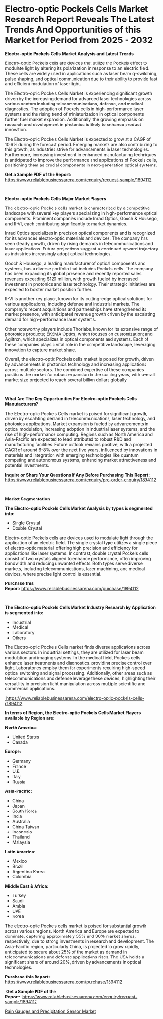 <p><h1>Electro-optic Pockels Cells Market Research Report Reveals The Latest Trends And Opportunities of this Market for Period from 2025 - 2032</h1></p><p><strong>Electro-optic Pockels Cells Market Analysis and Latest Trends</strong></p>
<p><p>Electro-optic Pockels cells are devices that utilize the Pockels effect to modulate light by altering its polarization in response to an electric field. These cells are widely used in applications such as laser beam q-switching, pulse shaping, and optical communication due to their ability to provide fast and efficient modulation of laser light.</p><p>The Electro-optic Pockels Cells Market is experiencing significant growth driven by the increasing demand for advanced laser technologies across various sectors including telecommunications, defense, and medical diagnostics. The adoption of Pockels cells in high-performance laser systems and the rising trend of miniaturization in optical components further fuel market expansion. Additionally, the growing emphasis on research and development in photonics is likely to enhance product innovation.</p><p>The Electro-optic Pockels Cells Market is expected to grow at a CAGR of 10.6% during the forecast period. Emerging markets are also contributing to this growth, as industries strive for advancements in laser technologies. Furthermore, increasing investment in enhanced manufacturing techniques is anticipated to improve the performance and applications of Pockels cells, positioning them as crucial components in next-generation optical systems.</p></p>
<p><strong>Get a Sample PDF of the Report:&nbsp;</strong> <a href="https://www.reliablebusinessarena.com/enquiry/request-sample/1894112?utm_campaign=2194&utm_medium=2&utm_source=Github&utm_content=ia&utm_term=13022025&utm_id=electro-optic-pockels-cells">https://www.reliablebusinessarena.com/enquiry/request-sample/1894112</a></p>
<p>&nbsp;</p>
<p><strong>Electro-optic Pockels Cells Major Market Players</strong></p>
<p><p>The electro-optic Pockels cells market is characterized by a competitive landscape with several key players specializing in high-performance optical components. Prominent companies include Inrad Optics, Gooch & Housego, and II-VI, each contributing significantly to market dynamics.</p><p>Inrad Optics specializes in precision optical components and is recognized for its advanced electro-optic materials and devices. The company has seen steady growth, driven by rising demands in telecommunications and laser applications. Future projections suggest a continued upward trajectory as industries increasingly adopt optical technologies.</p><p>Gooch & Housego, a leading manufacturer of optical components and systems, has a diverse portfolio that includes Pockels cells. The company has been expanding its global presence and recently reported sales revenues exceeding $120 million, with growth fueled by increased investment in photonics and laser technology. Their strategic initiatives are expected to bolster market position further.</p><p>II-VI is another key player, known for its cutting-edge optical solutions for various applications, including defense and industrial markets. The company's recent acquisitions and partnerships have strengthened its market presence, with anticipated revenue growth driven by the escalating demand for high-performance laser systems.</p><p>Other noteworthy players include Thorlabs, known for its extensive range of photonics products; EKSMA Optics, which focuses on customization; and Agiltron, which specializes in optical components and systems. Each of these companies plays a vital role in the competitive landscape, leveraging innovation to capture market share.</p><p>Overall, the electro-optic Pockels cells market is poised for growth, driven by advancements in photonics technology and increasing applications across multiple sectors. The combined expertise of these companies positions the market for robust expansion in the coming years, with overall market size projected to reach several billion dollars globally.</p></p>
<p>&nbsp;</p>
<p><strong>What Are The Key Opportunities For Electro-optic Pockels Cells Manufacturers?</strong></p>
<p><p>The Electro-optic Pockels Cells market is poised for significant growth, driven by escalating demand in telecommunications, laser technology, and photonics applications. Market expansion is fueled by advancements in optical modulation, increasing adoption in industrial laser systems, and the rise of high-performance computing. Regions such as North America and Asia-Pacific are expected to lead, attributed to robust R&D and manufacturing facilities. Future outlook remains positive, with a projected CAGR of around 6-8% over the next five years, influenced by innovations in materials and integration with emerging technologies like quantum computing and autonomous systems, enhancing market attractiveness and potential investments.</p></p>
<p><strong>Inquire or Share Your Questions If Any Before Purchasing This Report:</strong> <a href="https://www.reliablebusinessarena.com/enquiry/pre-order-enquiry/1894112?utm_campaign=2194&utm_medium=2&utm_source=Github&utm_content=ia&utm_term=13022025&utm_id=electro-optic-pockels-cells">https://www.reliablebusinessarena.com/enquiry/pre-order-enquiry/1894112</a></p>
<p>&nbsp;</p>
<p><strong>Market Segmentation</strong></p>
<p><strong>The Electro-optic Pockels Cells Market Analysis by types is segmented into:</strong></p>
<p><ul><li>Single Crystal</li><li>Double Crystal</li></ul></p>
<p><p>Electro-optic Pockels cells are devices used to modulate light through the application of an electric field. The single crystal type utilizes a single piece of electro-optic material, offering high precision and efficiency for applications like laser systems. In contrast, double crystal Pockels cells consist of two crystals aligned to enhance performance, often improving bandwidth and reducing unwanted effects. Both types serve diverse markets, including telecommunications, laser machining, and medical devices, where precise light control is essential.</p></p>
<p><strong>Purchase this Report:&nbsp;</strong><a href="https://www.reliablebusinessarena.com/purchase/1894112?utm_campaign=2194&utm_medium=2&utm_source=Github&utm_content=ia&utm_term=13022025&utm_id=electro-optic-pockels-cells">https://www.reliablebusinessarena.com/purchase/1894112</a></p>
<p>&nbsp;</p>
<p><strong>The Electro-optic Pockels Cells Market Industry Research by Application is segmented into:</strong></p>
<p><ul><li>Industrial</li><li>Medical</li><li>Laboratory</li><li>Others</li></ul></p>
<p><p>The Electro-optic Pockels Cells market finds diverse applications across various sectors. In industrial settings, they are utilized for laser beam modulation and imaging systems. In the medical field, Pockels cells enhance laser treatments and diagnostics, providing precise control over light. Laboratories employ them for experiments requiring high-speed optical switching and signal processing. Additionally, other areas such as telecommunications and defense leverage these devices, highlighting their versatility in precision light manipulation across multiple scientific and commercial applications.</p></p>
<p><a href="https://www.reliablebusinessarena.com/electro-optic-pockels-cells-r1894112?utm_campaign=2194&utm_medium=2&utm_source=Github&utm_content=ia&utm_term=13022025&utm_id=electro-optic-pockels-cells">&nbsp;https://www.reliablebusinessarena.com/electro-optic-pockels-cells-r1894112</a></p>
<p><strong>In terms of Region, the Electro-optic Pockels Cells Market Players available by Region are:</strong></p>
<p>
    <p> <strong> North America: </strong>
        <ul>
            <li>United States</li>
            <li>Canada</li>
        </ul>
        </p> 
    <p> <strong> Europe: </strong>
        <ul>
            <li>Germany</li>
            <li>France</li>
            <li>U.K.</li>
            <li>Italy</li>
            <li>Russia</li>
        </ul>
        </p> 
    <p> <strong> Asia-Pacific: </strong>
        <ul>
            <li>China</li>
            <li>Japan</li>
            <li>South Korea</li>
            <li>India</li>
            <li>Australia</li>
            <li>China Taiwan</li>
            <li>Indonesia</li>
            <li>Thailand</li>
            <li>Malaysia</li>
        </ul>
        </p> 
    <p> <strong> Latin America: </strong>
        <ul>
            <li>Mexico</li>
            <li>Brazil</li>
            <li>Argentina Korea</li>
            <li>Colombia</li>
        </ul>
        </p> 
    <p> <strong> Middle East & Africa: </strong>
        <ul>
            <li>Turkey</li>
            <li>Saudi</li>
            <li>Arabia</li>
            <li>UAE</li>
            <li>Korea</li>
        </ul>
    </p>
    </p>
<p><p>The electro-optic Pockels cells market is poised for substantial growth across various regions. North America and Europe are expected to dominate, capturing approximately 35% and 30% market shares, respectively, due to strong investments in research and development. The Asia-Pacific region, particularly China, is projected to grow rapidly, anticipated to secure about 25% of the market as demand in telecommunications and defense applications rises. The USA holds a significant share of around 20%, driven by advancements in optical technologies.</p></p>
<p><strong>Purchase this Report: </strong><a href="https://www.reliablebusinessarena.com/purchase/1894112?utm_campaign=2194&utm_medium=2&utm_source=Github&utm_content=ia&utm_term=13022025&utm_id=electro-optic-pockels-cells">https://www.reliablebusinessarena.com/purchase/1894112</a></p>
<p>&nbsp;<strong>Get a Sample PDF of the Report:&nbsp;&nbsp;</strong><a href="https://www.reliablebusinessarena.com/enquiry/request-sample/1894112?utm_campaign=2194&utm_medium=2&utm_source=Github&utm_content=ia&utm_term=13022025&utm_id=electro-optic-pockels-cells">https://www.reliablebusinessarena.com/enquiry/request-sample/1894112</a></p>
<p><strong></strong></p>
<p><p><a href="https://github.com/gukenneth26571/Market-Research-Report-List-1/blob/main/rain-gauges-and-precipitation-sensor-market.md?utm_campaign=2194&utm_medium=2&utm_source=Github&utm_content=ia&utm_term=13022025&utm_id=electro-optic-pockels-cells">Rain Gauges and Precipitation Sensor Market</a></p></p>